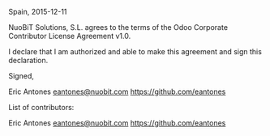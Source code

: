 Spain, 2015-12-11

NuoBiT Solutions, S.L. agrees to the terms of the Odoo Corporate Contributor License Agreement v1.0.

I declare that I am authorized and able to make this agreement and sign this declaration.

Signed,

Eric Antones eantones@nuobit.com https://github.com/eantones

List of contributors:

Eric Antones eantones@nuobit.com https://github.com/eantones
